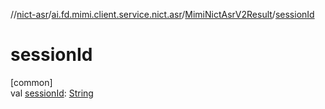 //[nict-asr](../../../index.md)/[ai.fd.mimi.client.service.nict.asr](../index.md)/[MimiNictAsrV2Result](index.md)/[sessionId](session-id.md)

# sessionId

[common]\
val [sessionId](session-id.md): [String](https://kotlinlang.org/api/core/kotlin-stdlib/kotlin/-string/index.html)
